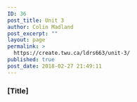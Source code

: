 ```yaml
---
ID: 36
post_title: Unit 3
author: Colin Madland
post_excerpt: ""
layout: page
permalink: >
  https://create.twu.ca/ldrs663/unit-3/
published: true
post_date: 2018-02-27 21:49:11
---
```

### [Title]